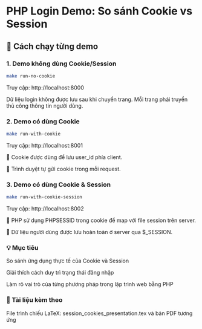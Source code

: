 # PHP Login Demo: So sánh Cookie vs Session

## 🚀 Cách chạy từng demo

### 1. Demo **không dùng Cookie/Session**

```bash
make run-no-cookie
```
Truy cập: http://localhost:8000

Dữ liệu login không được lưu sau khi chuyển trang. Mỗi trang phải truyền thủ công thông tin người dùng.

### 2. Demo có dùng Cookie

```bash
make run-with-cookie
```
Truy cập: http://localhost:8001  

🔹 Cookie được dùng để lưu user_id phía client.  

🔹 Trình duyệt tự gửi cookie trong mỗi request.  

### 3. Demo có dùng Cookie & Session

```bash
make run-with-cookie-session
```
Truy cập: http://localhost:8002

🔹 PHP sử dụng PHPSESSID trong cookie để map với file session trên server.  

🔹 Dữ liệu người dùng được lưu hoàn toàn ở server qua $_SESSION.  

### 💡 Mục tiêu
So sánh ứng dụng thực tế của Cookie và Session

Giải thích cách duy trì trạng thái đăng nhập

Làm rõ vai trò của từng phương pháp trong lập trình web bằng PHP

### 📜 Tài liệu kèm theo
File trình chiếu LaTeX: session_cookies_presentation.tex và bản PDF tương ứng